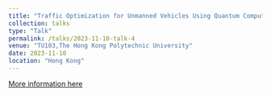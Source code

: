 ```yaml
---
title: "Traffic Optimization for Unmanned Vehicles Using Quantum Computing"
collection: talks
type: "Talk"
permalink: /talks/2023-11-10-talk-4
venue: "TU103,The Hong Kong Polytechnic University"
date: 2023-11-10
location: "Hong Kong"
---
```


[More information here](https://www.polyu.edu.hk/aae/news-and-events/event/2023/11/10--research-seminar---dr-kai-yan/)


